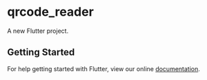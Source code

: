 # qrcode_reader

A new Flutter project.

## Getting Started

For help getting started with Flutter, view our online
[documentation](https://flutter.io/).
